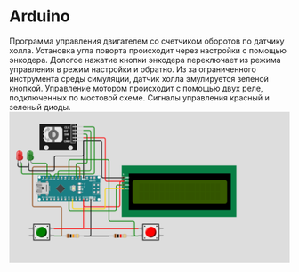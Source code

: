 # Arduino
Программа управления двигателем со счетчиком оборотов по датчику холла.
Установка угла поворта происходит через настройки с помощью энкодера.
Дологое нажатие кнопки энкодера переключает из режима управления в режим настройки и обратно.
Из за ограниченного инструмента среды симуляции, датчик холла эмулируется зеленой кнопкой.
Управление мотором происходит с помощью двух реле, подключенных по мостовой схеме. Сигналы управления красный и зеленый диоды.
<br>
<img src="shema.png" alt="Схема">
